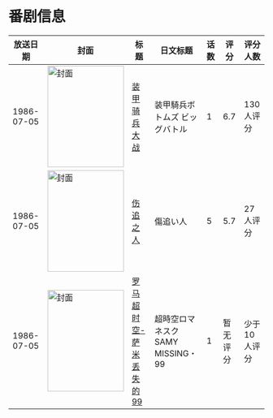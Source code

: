 # 番剧信息

|放送日期|封面|标题|日文标题|话数|评分|评分人数|
|---|---|---|---|---|---|---|
|1986-07-05|<img src="https://lain.bgm.tv/pic/cover/c/14/92/41732_6F9fn.jpg" alt="封面" style="width:150px;height:200px;object-fit:cover;">|[装甲骑兵 大战](https://bangumi.tv/subject/41732)|装甲騎兵ボトムズ ビッグバトル|1|6.7|130人评分|
|1986-07-05|<img src="https://lain.bgm.tv/pic/cover/c/fe/3a/78067_pk0D7.jpg" alt="封面" style="width:150px;height:200px;object-fit:cover;">|[伤追之人](https://bangumi.tv/subject/78067)|傷追い人|5|5.7|27人评分|
|1986-07-05|<img src="https://lain.bgm.tv/pic/cover/c/34/9c/84397_D9h2M.jpg" alt="封面" style="width:150px;height:200px;object-fit:cover;">|[罗马超时空-萨米 丢失的99](https://bangumi.tv/subject/84397)|超時空ロマネスク SAMY MISSING・99|1|暂无评分|少于10人评分|
